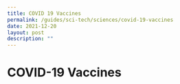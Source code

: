 ```yaml
---
title: COVID 19 Vaccines
permalink: /guides/sci-tech/sciences/covid-19-vaccines
date: 2021-12-20
layout: post
description: ""
---
```

# COVID-19 Vaccines